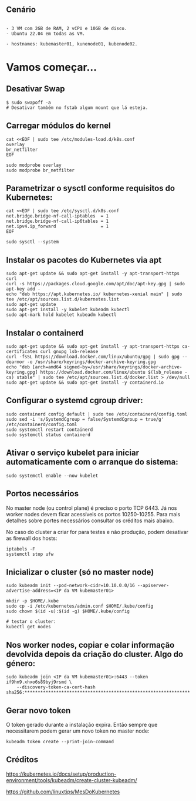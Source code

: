 ## Cenário

```

- 3 VM com 2GB de RAM, 2 vCPU e 10GB de disco.
- Ubuntu 22.04 em todas as VM.

- hostnames: kubemaster01, kunenode01, kubenode02.

```
# Vamos começar...

## Desativar Swap

```
$ sudo swapoff -a
# Desativar também no fstab algum mount que lá esteja.
```

## Carregar módulos do kernel 

```
cat <<EOF | sudo tee /etc/modules-load.d/k8s.conf
overlay
br_netfilter
EOF

sudo modprobe overlay
sudo modprobe br_netfilter
```

## Parametrizar o sysctl conforme requisitos do Kubernetes:

```
cat <<EOF | sudo tee /etc/sysctl.d/k8s.conf
net.bridge.bridge-nf-call-iptables  = 1
net.bridge.bridge-nf-call-ip6tables = 1
net.ipv4.ip_forward                 = 1
EOF

sudo sysctl --system
```

## Instalar os pacotes do Kubernetes via apt

```
sudo apt-get update && sudo apt-get install -y apt-transport-https curl
curl -s https://packages.cloud.google.com/apt/doc/apt-key.gpg | sudo apt-key add -
echo "deb https://apt.kubernetes.io/ kubernetes-xenial main" | sudo tee /etc/apt/sources.list.d/kubernetes.list
sudo apt-get update
sudo apt-get install -y kubelet kubeadm kubectl
sudo apt-mark hold kubelet kubeadm kubectl
```

## Instalar o containerd

```
sudo apt-get update && sudo apt-get install -y apt-transport-https ca-certificates curl gnupg lsb-release
curl -fsSL https://download.docker.com/linux/ubuntu/gpg | sudo gpg --dearmor -o /usr/share/keyrings/docker-archive-keyring.gpg
echo "deb [arch=amd64 signed-by=/usr/share/keyrings/docker-archive-keyring.gpg] https://download.docker.com/linux/ubuntu $(lsb_release -cs) stable" | sudo tee /etc/apt/sources.list.d/docker.list > /dev/null
sudo apt-get update && sudo apt-get install -y containerd.io
```


## Configurar o systemd cgroup driver:

```
sudo containerd config default | sudo tee /etc/containerd/config.toml
sudo sed -i 's/SystemdCgroup = false/SystemdCgroup = true/g' /etc/containerd/config.toml
sudo systemctl restart containerd
sudo systemctl status containerd
```

## Ativar o serviço kubelet para iniciar automaticamente com o arranque do sistema:

```
sudo systemctl enable --now kubelet
```

## Portos necessários

No master node (ou control plane) é preciso o porto TCP 6443. Já nos worker nodes devem ficar acessíveis os portos 10250-10255. Para mais detalhes sobre portes necessários consultar os créditos mais abaixo.

No caso do cluster a criar for para testes e não produção, podem desativar as firewall dos hosts:

```
iptabels -F
systemctl stop ufw
```

## Inicializar o cluster (só no master node)

```
sudo kubeadm init --pod-network-cidr=10.10.0.0/16 --apiserver-advertise-address=<IP da VM kubemaster01>
```

```
mkdir -p $HOME/.kube
sudo cp -i /etc/kubernetes/admin.conf $HOME/.kube/config
sudo chown $(id -u):$(id -g) $HOME/.kube/config
```

```
# testar o cluster:
kubectl get nodes
```

## Nos worker nodes, copiar e colar informação devolvida depois da criação do cluster. Algo do género:

```
sudo kubeadm join <IP da VM kubemaster01>:6443 --token if9hn9.xhxo6s89byj9rsmd \
	--discovery-token-ca-cert-hash sha256:*************************************************************** 
```


## Gerar novo token

O token gerado durante a instalação expira. Então sempre que necessitarem podem gerar um novo token no master node:

```
kubeadm token create --print-join-command
```

## Créditos

https://kubernetes.io/docs/setup/production-environment/tools/kubeadm/create-cluster-kubeadm/

https://github.com/linuxtips/MesDoKubernetes


